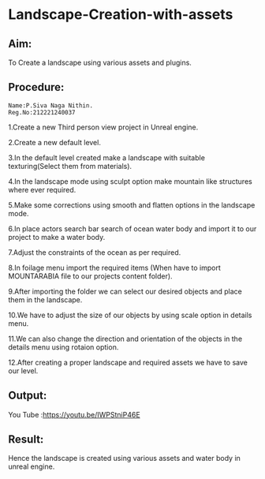 # Landscape-Creation-with-assets

## Aim:
To Create a landscape using various assets and plugins.



## Procedure:
```
Name:P.Siva Naga Nithin.
Reg.No:212221240037
```
1.Create a new Third person view project in Unreal engine.

2.Create a new default level.

3.In the default level created make a landscape with suitable texturing(Select them from materials).

4.In the landscape mode using sculpt option make mountain like structures where ever required.

5.Make some corrections using smooth and flatten options in the landscape mode.

6.In place actors search bar search of ocean water body and import it to our project to make a water body.

7.Adjust the constraints of the ocean as per required.

8.In foilage menu import the required items (When have to import MOUNTARABIA file to our projects content folder).

9.After importing the folder we can select our desired objects and place them in the landscape.

10.We have to adjust the size of our objects by using scale option in details menu.

11.We can also change the direction and orientation of the objects in the details menu using rotaion option.

12.After creating a proper landscape and required assets we have to save our level.
   
   
   
   
   
## Output:
 You Tube :https://youtu.be/IWPStniP46E


## Result:
Hence the landscape is created using various assets and water body in unreal engine.
